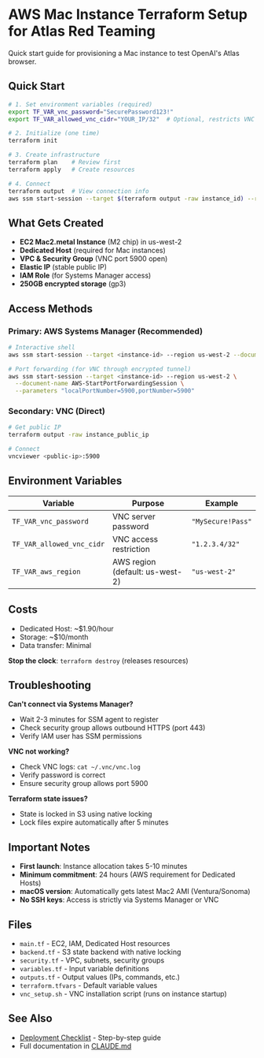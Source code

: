 # AWS Mac Instance Terraform Setup for Atlas Red Teaming

Quick start guide for provisioning a Mac instance to test OpenAI's Atlas browser.

## Quick Start

```bash
# 1. Set environment variables (required)
export TF_VAR_vnc_password="SecurePassword123!"
export TF_VAR_allowed_vnc_cidr="YOUR_IP/32"  # Optional, restricts VNC access

# 2. Initialize (one time)
terraform init

# 3. Create infrastructure
terraform plan    # Review first
terraform apply   # Create resources

# 4. Connect
terraform output  # View connection info
aws ssm start-session --target $(terraform output -raw instance_id) --region us-west-2 --document-name AWS-StartInteractiveCommand
```

## What Gets Created

- **EC2 Mac2.metal Instance** (M2 chip) in us-west-2
- **Dedicated Host** (required for Mac instances)
- **VPC & Security Group** (VNC port 5900 open)
- **Elastic IP** (stable public IP)
- **IAM Role** (for Systems Manager access)
- **250GB encrypted storage** (gp3)

## Access Methods

### Primary: AWS Systems Manager (Recommended)
```bash
# Interactive shell
aws ssm start-session --target <instance-id> --region us-west-2 --document-name AWS-StartInteractiveCommand

# Port forwarding (for VNC through encrypted tunnel)
aws ssm start-session --target <instance-id> --region us-west-2 \
  --document-name AWS-StartPortForwardingSession \
  --parameters "localPortNumber=5900,portNumber=5900"
```

### Secondary: VNC (Direct)
```bash
# Get public IP
terraform output -raw instance_public_ip

# Connect
vncviewer <public-ip>:5900
```

## Environment Variables

| Variable | Purpose | Example |
|----------|---------|---------|
| `TF_VAR_vnc_password` | VNC server password | `"MySecure!Pass"` |
| `TF_VAR_allowed_vnc_cidr` | VNC access restriction | `"1.2.3.4/32"` |
| `TF_VAR_aws_region` | AWS region (default: us-west-2) | `"us-west-2"` |

## Costs

- Dedicated Host: ~$1.90/hour
- Storage: ~$10/month
- Data transfer: Minimal

**Stop the clock**: `terraform destroy` (releases resources)

## Troubleshooting

**Can't connect via Systems Manager?**
- Wait 2-3 minutes for SSM agent to register
- Check security group allows outbound HTTPS (port 443)
- Verify IAM user has SSM permissions

**VNC not working?**
- Check VNC logs: `cat ~/.vnc/vnc.log`
- Verify password is correct
- Ensure security group allows port 5900

**Terraform state issues?**
- State is locked in S3 using native locking
- Lock files expire automatically after 5 minutes

## Important Notes

- **First launch**: Instance allocation takes 5-10 minutes
- **Minimum commitment**: 24 hours (AWS requirement for Dedicated Hosts)
- **macOS version**: Automatically gets latest Mac2 AMI (Ventura/Sonoma)
- **No SSH keys**: Access is strictly via Systems Manager or VNC

## Files

- `main.tf` - EC2, IAM, Dedicated Host resources
- `backend.tf` - S3 state backend with native locking
- `security.tf` - VPC, subnets, security groups
- `variables.tf` - Input variable definitions
- `outputs.tf` - Output values (IPs, commands, etc.)
- `terraform.tfvars` - Default variable values
- `vnc_setup.sh` - VNC installation script (runs on instance startup)

## See Also

- [Deployment Checklist](./DEPLOYMENT.md) - Step-by-step guide
- Full documentation in [CLAUDE.md](../../CLAUDE.md)

